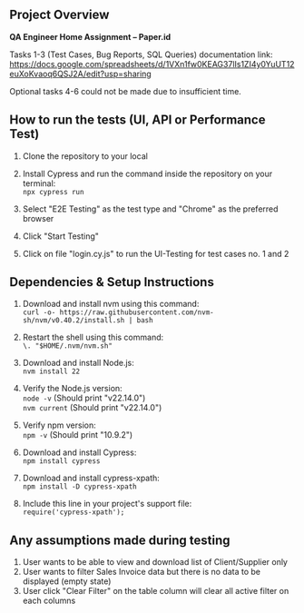 ## Project Overview

**QA Engineer Home Assignment – Paper.id**

Tasks 1-3 (Test Cases, Bug Reports, SQL Queries) documentation link:<br>
https://docs.google.com/spreadsheets/d/1VXn1fw0KEAG37lIs1ZI4y0YuUT12euXoKvaoq6QSJ2A/edit?usp=sharing

Optional tasks 4-6 could not be made due to insufficient time.
## How to run the tests (UI, API or Performance Test)
1. Clone the repository to your local
2. Install Cypress and run the command inside the repository on your terminal:<br>
`npx cypress run`

3. Select "E2E Testing" as the test type and "Chrome" as the preferred browser
4. Click "Start Testing"
5. Click on file "login.cy.js" to run the UI-Testing for test cases no. 1 and 2

## Dependencies & Setup Instructions
1. Download and install nvm using this command:<br>
`curl -o- https://raw.githubusercontent.com/nvm-sh/nvm/v0.40.2/install.sh | bash`

2. Restart the shell using this command:<br>
`\. "$HOME/.nvm/nvm.sh"`

3. Download and install Node.js:<br>
`nvm install 22`

4. Verify the Node.js version:<br>
`node -v` (Should print "v22.14.0")<br>
`nvm current` (Should print "v22.14.0")

5. Verify npm version:<br>
`npm -v` (Should print "10.9.2")

6. Download and install Cypress:<br>
`npm install cypress`

7. Download and install cypress-xpath:<br>
`npm install -D cypress-xpath`

8. Include this line in your project's support file:<br>
`require('cypress-xpath');`

## Any assumptions made during testing
1. User wants to be able to view and download list of Client/Supplier only
2. User wants to filter Sales Invoice data but there is no data to be displayed (empty state)
3. User click "Clear Filter" on the table column will clear all active filter on each columns
